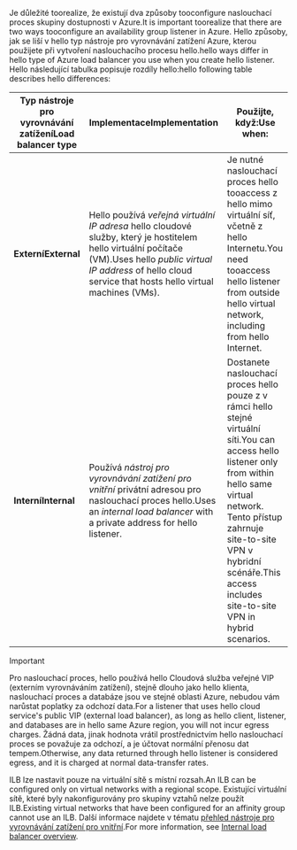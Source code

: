 <span data-ttu-id="4b403-101">Je důležité toorealize, že existují dva způsoby tooconfigure naslouchací proces skupiny dostupnosti v Azure.</span><span class="sxs-lookup"><span data-stu-id="4b403-101">It is important toorealize that there are two ways tooconfigure an availability group listener in Azure.</span></span> <span data-ttu-id="4b403-102">Hello způsoby, jak se liší v hello typ nástroje pro vyrovnávání zatížení Azure, kterou použijete při vytvoření naslouchacího procesu hello.</span><span class="sxs-lookup"><span data-stu-id="4b403-102">hello ways differ in hello type of Azure load balancer you use when you create hello listener.</span></span> <span data-ttu-id="4b403-103">Hello následující tabulka popisuje rozdíly hello:</span><span class="sxs-lookup"><span data-stu-id="4b403-103">hello following table describes hello differences:</span></span>

| <span data-ttu-id="4b403-104">Typ nástroje pro vyrovnávání zatížení</span><span class="sxs-lookup"><span data-stu-id="4b403-104">Load balancer type</span></span> | <span data-ttu-id="4b403-105">Implementace</span><span class="sxs-lookup"><span data-stu-id="4b403-105">Implementation</span></span> | <span data-ttu-id="4b403-106">Použijte, když:</span><span class="sxs-lookup"><span data-stu-id="4b403-106">Use when:</span></span> |
| --- | --- | --- |
| <span data-ttu-id="4b403-107">**Externí**</span><span class="sxs-lookup"><span data-stu-id="4b403-107">**External**</span></span> |<span data-ttu-id="4b403-108">Hello používá *veřejná virtuální IP adresa* hello cloudové služby, který je hostitelem hello virtuální počítače (VM).</span><span class="sxs-lookup"><span data-stu-id="4b403-108">Uses hello *public virtual IP address* of hello cloud service that hosts hello virtual machines (VMs).</span></span> |<span data-ttu-id="4b403-109">Je nutné naslouchací proces hello tooaccess z hello mimo virtuální síť, včetně z hello Internetu.</span><span class="sxs-lookup"><span data-stu-id="4b403-109">You need tooaccess hello listener from outside hello virtual network, including from hello Internet.</span></span> |
| <span data-ttu-id="4b403-110">**Interní**</span><span class="sxs-lookup"><span data-stu-id="4b403-110">**Internal**</span></span> |<span data-ttu-id="4b403-111">Používá *nástroj pro vyrovnávání zatížení pro vnitřní* privátní adresou pro naslouchací proces hello.</span><span class="sxs-lookup"><span data-stu-id="4b403-111">Uses an *internal load balancer* with a private address for hello listener.</span></span> |<span data-ttu-id="4b403-112">Dostanete naslouchací proces hello pouze z v rámci hello stejné virtuální síti.</span><span class="sxs-lookup"><span data-stu-id="4b403-112">You can access hello listener only from within hello same virtual network.</span></span> <span data-ttu-id="4b403-113">Tento přístup zahrnuje site-to-site VPN v hybridní scénáře.</span><span class="sxs-lookup"><span data-stu-id="4b403-113">This access includes site-to-site VPN in hybrid scenarios.</span></span> |

> [!IMPORTANT]
> <span data-ttu-id="4b403-114">Pro naslouchací proces, hello používá hello Cloudová služba veřejné VIP (externím vyrovnáváním zatížení), stejně dlouho jako hello klienta, naslouchací proces a databáze jsou ve stejné oblasti Azure, nebudou vám narůstat poplatky za odchozí data.</span><span class="sxs-lookup"><span data-stu-id="4b403-114">For a listener that uses hello cloud service's public VIP (external load balancer), as long as hello client, listener, and databases are in hello same Azure region, you will not incur egress charges.</span></span> <span data-ttu-id="4b403-115">Žádná data, jinak hodnota vrátil prostřednictvím hello naslouchací proces se považuje za odchozí, a je účtovat normální přenosu dat tempem.</span><span class="sxs-lookup"><span data-stu-id="4b403-115">Otherwise, any data returned through hello listener is considered egress, and it is charged at normal data-transfer rates.</span></span> 
> 
> 

<span data-ttu-id="4b403-116">ILB lze nastavit pouze na virtuální sítě s místní rozsah.</span><span class="sxs-lookup"><span data-stu-id="4b403-116">An ILB can be configured only on virtual networks with a regional scope.</span></span> <span data-ttu-id="4b403-117">Existující virtuální sítě, které byly nakonfigurovány pro skupiny vztahů nelze použít ILB.</span><span class="sxs-lookup"><span data-stu-id="4b403-117">Existing virtual networks that have been configured for an affinity group cannot use an ILB.</span></span> <span data-ttu-id="4b403-118">Další informace najdete v tématu [přehled nástroje pro vyrovnávání zatížení pro vnitřní](../articles/load-balancer/load-balancer-internal-overview.md).</span><span class="sxs-lookup"><span data-stu-id="4b403-118">For more information, see [Internal load balancer overview](../articles/load-balancer/load-balancer-internal-overview.md).</span></span>

